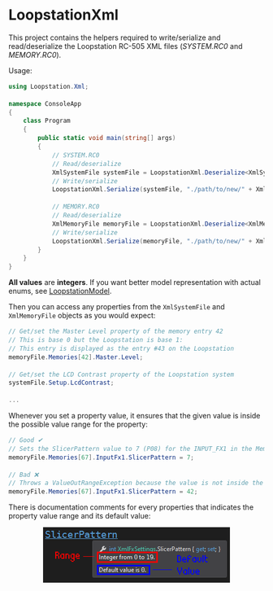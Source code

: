﻿# LoopstationXml

This project contains the helpers required to write/serialize and read/deserialize the Loopstation
RC-505 XML files (*SYSTEM.RC0* and *MEMORY.RC0*).

Usage:

```csharp
using Loopstation.Xml;

namespace ConsoleApp
{
	class Program
	{
		public static void main(string[] args)
		{
			// SYSTEM.RC0
			// Read/deserialize
			XmlSystemFile systemFile = LoopstationXml.Deserialize<XmlSystemFile>("./path/to/" + XmlSystemFile.FILE_NAME);
			// Write/serialize
			LoopstationXml.Serialize(systemFile, "./path/to/new/" + XmlSystemFile.FILE_NAME);

			// MEMORY.RC0
			// Read/deserialize
			XmlMemoryFile memoryFile = LoopstationXml.Deserialize<XmlMemoryFile>("./path/to/" + XmlMemoryFile.FILE_NAME);
			// Write/serialize
			LoopstationXml.Serialize(memoryFile, "./path/to/new/" + XmlMemoryFile.FILE_NAME);
		}
	}
}
```

**All values** are **integers**. If you want better model representation with actual enums,
see [LoopstationModel](https://github.com/wRadion/loopstation_editor/tree/master/LoopstationModel).

Then you can access any properties from the `XmlSystemFile` and `XmlMemoryFile` objects
as you would expect:

```csharp
// Get/set the Master Level property of the memory entry 42
// This is base 0 but the Loopstation is base 1:
// This entry is displayed as the entry #43 on the Loopstation
memoryFile.Memories[42].Master.Level;

// Get/set the LCD Contrast property of the Loopstation system
systemFile.Setup.LcdContrast;

...
```

Whenever you set a property value, it ensures that the given value is inside the possible value range for
the property:

```csharp
// Good ✔
// Sets the SlicerPattern value to 7 (P08) for the INPUT_FX1 in the Memory entry 67.
memoryFile.Memories[67].InputFx1.SlicerPattern = 7;

// Bad ❌
// Throws a ValueOutRangeException because the value is not inside the possible value range (0 = P01 to 19 = P20)
memoryFile.Memories[67].InputFx1.SlicerPattern = 42;
```

There is documentation comments for every properties that indicates the property value range
and its default value:

<p align="center">
	<img src="./README/doc_comment_range_defaultvalue.png">
</p>

